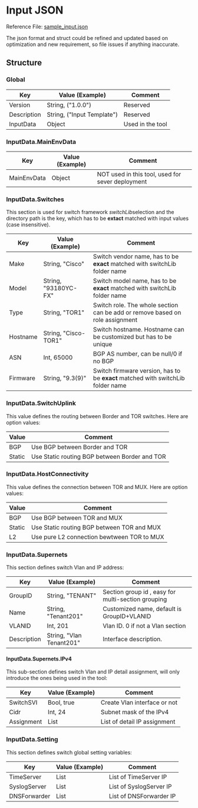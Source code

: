 # Input JSON

Reference File: [sample_input.json](docs/sample_input.json)

The json format and struct could be refined and updated based on optimization and new requirement, so file issues if anything inaccurate.

## Structure

### Global

| Key         | Value (Example)            | Comment          |
| ----------- | -------------------------- | ---------------- |
| Version     | String, ("1.0.0")          | Reserved         |
| Description | String, ("Input Template") | Reserved         |
| InputData   | Object                     | Used in the tool |

### InputData.MainEnvData

| Key         | Value (Example) | Comment                                          |
| ----------- | --------------- | ------------------------------------------------ |
| MainEnvData | Object          | NOT used in this tool, used for sever deployment |

### InputData.Switches

This section is used for switch framework *switchLib*selection and the directory path is the key, which has to be **extact** matched with input values (case insensitive).

| Key      | Value (Example)      | Comment                                                                         |
| -------- | -------------------- | ------------------------------------------------------------------------------- |
| Make     | String, "Cisco"      | Switch vendor name, has to be **exact** matched with switchLib folder name      |
| Model    | String, "93180YC-FX" | Switch model name, has to be **exact** matched with switchLib folder name       |
| Type     | String, "TOR1"       | Switch role. The whole section can be add or remove based on role assignment    |
| Hostname | String, "Cisco-TOR1" | Switch hostname. Hostname can be customized but has to be unique                |
| ASN      | Int, 65000           | BGP AS number, can be null/0 if no BGP                                          |
| Firmware | String, "9.3(9)"     | Switch firmware version, has to be **exact** matched with switchLib folder name |

### InputData.SwitchUplink

This value defines the routing between Border and TOR switches. Here are option values:

| Value  | Comment                                       |
| ------ | --------------------------------------------- |
| BGP    | Use BGP between Border and TOR                |
| Static | Use Static routing BGP between Border and TOR |

### InputData.HostConnectivity

This value defines the connection between TOR and MUX. Here are option values:

| Value  | Comment                                    |
| ------ | ------------------------------------------ |
| BGP    | Use BGP between TOR and MUX                |
| Static | Use Static routing BGP between TOR and MUX |
| L2     | Use pure L2 connection bewtween TOR to MUX |

### InputData.Supernets

This section defines switch Vlan and IP address:

| Key         | Value (Example)          | Comment                                            |
| ----------- | ------------------------ | -------------------------------------------------- |
| GroupID     | String, "TENANT"         | Section group id , easy for multi-section grouping |
| Name        | String, "Tenant201"      | Customized name, default is GroupID+VLANID         |
| VLANID      | Int, 201                 | Vlan ID. 0 if not a Vlan section                   |
| Description | String, "Vlan Tenant201" | Interface description.                             |

#### InputData.Supernets.IPv4

This sub-section defines switch Vlan and IP detail assignment, will only introduce the ones being used in the tool:

| Key        | Value (Example) | Comment                      |
| ---------- | --------------- | ---------------------------- |
| SwitchSVI  | Bool, true      | Create Vlan interface or not |
| Cidr       | Int, 24         | Subnet mask of the IPv4      |
| Assignment | List            | List of detail IP assignment |

### InputData.Setting

This section defines switch global setting variables:

| Key          | Value (Example) | Comment                 |
| ------------ | --------------- | ----------------------- |
| TimeServer   | List            | List of TimeServer IP   |
| SyslogServer | List            | List of SyslogServer IP |
| DNSForwarder | List            | List of DNSForwarder IP |
